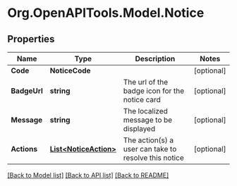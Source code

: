 # Org.OpenAPITools.Model.Notice
## Properties

Name | Type | Description | Notes
------------ | ------------- | ------------- | -------------
**Code** | **NoticeCode** |  | [optional] 
**BadgeUrl** | **string** | The url of the badge icon for the notice card | [optional] 
**Message** | **string** | The localized message to be displayed | [optional] 
**Actions** | [**List&lt;NoticeAction&gt;**](NoticeAction.md) | The action(s) a user can take to resolve this notice | [optional] 

[[Back to Model list]](../README.md#documentation-for-models) [[Back to API list]](../README.md#documentation-for-api-endpoints) [[Back to README]](../README.md)

